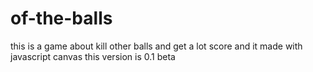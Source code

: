 # of-the-balls
this is a game about kill other balls and get a lot score and it made with javascript canvas this version is 0.1 beta
